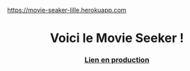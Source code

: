 https://movie-seaker-lille.herokuapp.com
<H1 align="center">Voici le Movie Seeker !</H1>

<H3 align="center"><a href="https://movie-seaker-lille.herokuapp.com">Lien en production</a></H3>